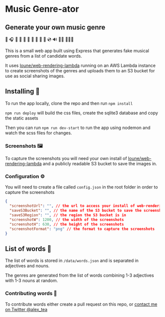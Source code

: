 # Music Genre-ator

## Generate your own music genre

🎤 🎧 🎼 🎹 🥁 🎷 🎺 🎸 🎻 💽 💿 🔊 👩‍🎤 👨🏻‍🎤

This is a small web app built using Express that generates fake musical genres from a list of candidate words.

It uses [loune/web-rendering-lambda](https://github.com/loune/web-rendering-lambda) running on an AWS Lambda instance to create screenshots of the genres and uploads them to an S3 bucket for use as social sharing images.

## Installing 💾
To run the app locally, clone the repo and then run `npm install`

`npm run deploy` will build the css files, create the sqlite3 database and copy the static assets

Then you can run `npm run dev-start` to run the app using nodemon and watch the scss files for changes.

### Screenshots 🖼
To capture the screenshots you will need your own install of [loune/web-rendering-lambda](https://github.com/loune/web-rendering-lambda) and a publicly readable S3 bucket to save the images in.

### Configuration ⚙️
You will need to create a file called `config.json` in the root folder in order to capture the screenshots

```json
{
  "screenshotUrl": "", // the url to access your install of web-rendering-lambda
  "saveS3Bucket": "", // the name of the S3 bucket to save the screenshots to
  "saveS3Region": "", // the region the S3 bucket is in
  "screenshotW": 1200, // the width of the screenshots
  "screenshotH": 630, // the height of the screenshots
  "screenshotFormat": "png" // the format to capture the screenshots
}
```

## List of words 📜
The list of words is stored in `/data/words.json` and is separated in adjectives and nouns.

The genres are generated from the list of words combining 1-3 adjectives with 1-3 nouns at random.

### Contributing words 📝
To contribute words either create a pull request on this repo, or [contact me on Twitter @alex_tea](https://twitter.com/alex_tea)

